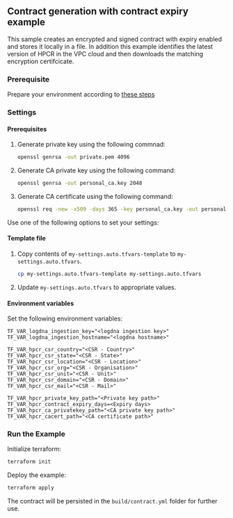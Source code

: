 ## Contract generation with contract expiry example

This sample creates an encrypted and signed contract with expiry enabled and stores it locally in a file. In addition this example identifies
the latest version of HPCR in the VPC cloud and then downloads the matching encryption certifcicate.

### Prerequisite

Prepare your environment according to [these steps](../README.md)

### Settings

#### Prerequisites

1. Generate private key using the following commnad:
    ```bash
    openssl genrsa -out private.pem 4096
    ```
2. Generate CA private key using the following command:
    ```bash
    openssl genrsa -out personal_ca.key 2048
    ```
3. Generate CA certificate using the following command:
    ```bash
    openssl req -new -x509 -days 365 -key personal_ca.key -out personal_ca.crt
    ```

Use one of the following options to set your settings:

#### Template file

1. Copy contents of `my-settings.auto.tfvars-template` to `my-settings.auto.tfvars`.
    ```bash
    cp my-settings.auto.tfvars-template my-settings.auto.tfvars
    ```
2. Update `my-settings.auto.tfvars` to appropriate values.

#### Environment variables

Set the following environment variables:

```text
TF_VAR_logdna_ingestion_key="<logdna ingestion key>"
TF_VAR_logdna_ingestion_hostname="<logdna hostname>"

TF_VAR_hpcr_csr_country="<CSR - Country>"
TF_VAR_hpcr_csr_state="<CSR - State>"
TF_VAR_hpcr_csr_location="<CSR - Location>"
TF_VAR_hpcr_csr_org="<CSR - Organisation>"
TF_VAR_hpcr_csr_unit="<CSR - Unit>"
TF_VAR_hpcr_csr_domain="<CSR - Domain>"
TF_VAR_hpcr_csr_mail="<CSR - Mail>"

TF_VAR_hpcr_private_key_path="<Private key path>"
TF_VAR_hpcr_contract_expiry_days=<Expiry days>
TF_VAR_hpcr_ca_privatekey_path="<CA private key path>"
TF_VAR_hpcr_cacert_path="<CA certificate path>"
```

### Run the Example

Initialize terraform:

```bash
terraform init
```

Deploy the example:

```bash
terraform apply
```

The contract will be persisted in the `build/contract.yml` folder for further use.